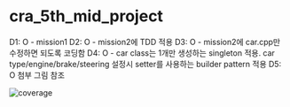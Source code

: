 # cra_5th_mid_project

D1: O - mission1
D2: O - mission2에 TDD 적용
D3: O - mission2에 car.cpp만 수정하면 되도록 코딩함
D4: O - car class는 1개만 생성하는 singleton 적용. car type/engine/brake/steering 설정시 setter를 사용하는 builder pattern 적용
D5: O 첨부 그림 참조

![coverage](https://github.com/user-attachments/assets/c9fc2baf-8c83-4b43-a5b6-0e265ff48022)
